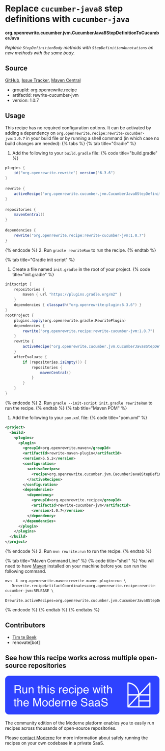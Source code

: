 # Replace `cucumber-java8` step definitions with `cucumber-java`

**org.openrewrite.cucumber.jvm.CucumberJava8StepDefinitionToCucumberJava**

_Replace `StepDefinitionBody` methods with `StepDefinitionAnnotations` on new methods with the same body._

## Source

[GitHub](https://github.com/openrewrite/rewrite-cucumber-jvm/blob/main/src/main/java/org/openrewrite/cucumber/jvm/CucumberJava8StepDefinitionToCucumberJava.java), [Issue Tracker](https://github.com/openrewrite/rewrite-cucumber-jvm/issues), [Maven Central](https://central.sonatype.com/artifact/org.openrewrite.recipe/rewrite-cucumber-jvm/1.0.7/jar)

* groupId: org.openrewrite.recipe
* artifactId: rewrite-cucumber-jvm
* version: 1.0.7


## Usage

This recipe has no required configuration options. It can be activated by adding a dependency on `org.openrewrite.recipe:rewrite-cucumber-jvm:1.0.7` in your build file or by running a shell command (in which case no build changes are needed): 
{% tabs %}
{% tab title="Gradle" %}
1. Add the following to your `build.gradle` file:
{% code title="build.gradle" %}
```groovy
plugins {
    id("org.openrewrite.rewrite") version("6.3.6")
}

rewrite {
    activeRecipe("org.openrewrite.cucumber.jvm.CucumberJava8StepDefinitionToCucumberJava")
}

repositories {
    mavenCentral()
}

dependencies {
    rewrite("org.openrewrite.recipe:rewrite-cucumber-jvm:1.0.7")
}
```
{% endcode %}
2. Run `gradle rewriteRun` to run the recipe.
{% endtab %}

{% tab title="Gradle init script" %}
1. Create a file named `init.gradle` in the root of your project.
{% code title="init.gradle" %}
```groovy
initscript {
    repositories {
        maven { url "https://plugins.gradle.org/m2" }
    }
    dependencies { classpath("org.openrewrite:plugin:6.3.6") }
}
rootProject {
    plugins.apply(org.openrewrite.gradle.RewritePlugin)
    dependencies {
        rewrite("org.openrewrite.recipe:rewrite-cucumber-jvm:1.0.7")
    }
    rewrite {
        activeRecipe("org.openrewrite.cucumber.jvm.CucumberJava8StepDefinitionToCucumberJava")
    }
    afterEvaluate {
        if (repositories.isEmpty()) {
            repositories {
                mavenCentral()
            }
        }
    }
}
```
{% endcode %}
2. Run `gradle --init-script init.gradle rewriteRun` to run the recipe.
{% endtab %}
{% tab title="Maven POM" %}
1. Add the following to your `pom.xml` file:
{% code title="pom.xml" %}
```xml
<project>
  <build>
    <plugins>
      <plugin>
        <groupId>org.openrewrite.maven</groupId>
        <artifactId>rewrite-maven-plugin</artifactId>
        <version>5.5.2</version>
        <configuration>
          <activeRecipes>
            <recipe>org.openrewrite.cucumber.jvm.CucumberJava8StepDefinitionToCucumberJava</recipe>
          </activeRecipes>
        </configuration>
        <dependencies>
          <dependency>
            <groupId>org.openrewrite.recipe</groupId>
            <artifactId>rewrite-cucumber-jvm</artifactId>
            <version>1.0.7</version>
          </dependency>
        </dependencies>
      </plugin>
    </plugins>
  </build>
</project>
```
{% endcode %}
2. Run `mvn rewrite:run` to run the recipe.
{% endtab %}

{% tab title="Maven Command Line" %}
{% code title="shell" %}
You will need to have [Maven](https://maven.apache.org/download.cgi) installed on your machine before you can run the following command.

```shell
mvn -U org.openrewrite.maven:rewrite-maven-plugin:run \
  -Drewrite.recipeArtifactCoordinates=org.openrewrite.recipe:rewrite-cucumber-jvm:RELEASE \
  -Drewrite.activeRecipes=org.openrewrite.cucumber.jvm.CucumberJava8StepDefinitionToCucumberJava
```
{% endcode %}
{% endtab %}
{% endtabs %}

## Contributors
* [Tim te Beek](mailto:tim@moderne.io)
* renovate[bot]


## See how this recipe works across multiple open-source repositories

[![Moderne Link Image](/.gitbook/assets/ModerneRecipeButton.png)](https://app.moderne.io/recipes/org.openrewrite.cucumber.jvm.CucumberJava8StepDefinitionToCucumberJava)

The community edition of the Moderne platform enables you to easily run recipes across thousands of open-source repositories.

Please [contact Moderne](https://moderne.io/product) for more information about safely running the recipes on your own codebase in a private SaaS.
